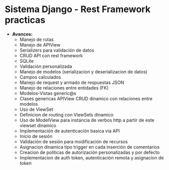 <h1>Sistema Django - Rest Framework practicas</h1>


<ul>
    <li> <b>Avances: </b>
        <ul>
            <li>Manejo de rutas</li>  
            <li>Manejo de APIView</li>  
            <li>Serializers para validación de datos</li>  
            <li>CRUD API con rest framework</li>  
            <li>SQLite</li>  
            <li>Validación personalizada</li>  
            <li>Manejo de modelos (serializacion y deserializacion de datos)</li>  
            <li>Campos calculados</li>  
            <li>Manejo de request y armado de respuestas JSON</li>  
            <li>Manejo de relaciones entre entidades (FK)</li>  
            <li>Modelos-Vistas generic@s</li>
            <li>Clases genericas APIView CRUD dinamico con relaciones entre modelos</li>
            <li>Uso de ViewSet</li>
            <li>Definicion de routing con ViewSets dinamico</li>
            <li>Uso de ModelView para instancia de verbos http a partir de este viewset dinamico</li>
            <li>Implementación de autenticación basica via API</li>
            <li>Inicio de sesión</li>
            <li>Validación de sesión para modificación de recursos</li> 
            <li>Asignacion dinamica tipo trigger en cada inserción de comentarios</li>
            <li>Creacion de politicas de autorización personalizadas y por defecto</li>
            <li>Implementacion de auth token, autenticación remota y asignacion de token</li>
        </ul>
  </li>  
</ul>